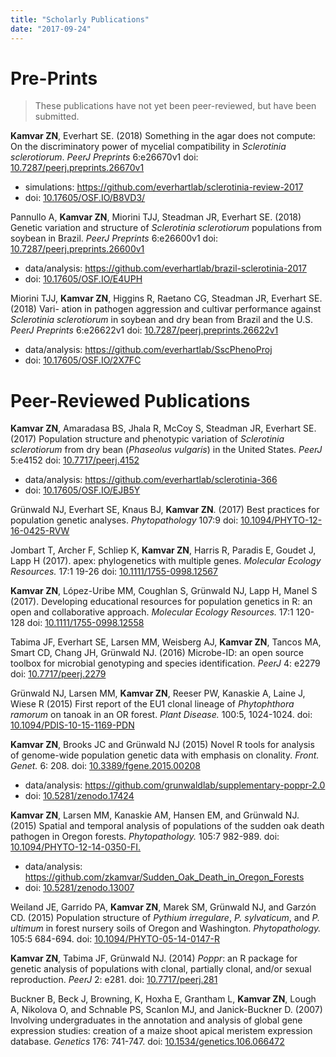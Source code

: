 ```yaml
---
title: "Scholarly Publications"
date: "2017-09-24"
---
```


# Pre-Prints

> These publications have not yet been peer-reviewed, but have been submitted.

**Kamvar ZN**, Everhart SE. (2018) Something in the agar does not compute: On the discriminatory power of mycelial compatibility in *Sclerotinia sclerotiorum*. *PeerJ Preprints* 6:e26670v1 doi: [10.7287/peerj.preprints.26670v1](https://doi.org/10.7287/peerj.preprints.26670v1)

 -  simulations:  https://github.com/everhartlab/sclerotinia-review-2017           
 -  doi:          [10.17605/OSF.IO/B8VD3/](https://doi.org/10.17605/OSF.IO/B8VD3/) 

Pannullo A, **Kamvar ZN**, Miorini TJJ, Steadman JR, Everhart SE. (2018) Genetic variation and structure of *Sclerotinia sclerotiorum* populations from soybean in Brazil. *PeerJ Preprints* 6:e26600v1 doi: [10.7287/peerj.preprints.26600v1](https://doi.org/10.7287/peerj.preprints.26600v1)

 -  data/analysis:  https://github.com/everhartlab/brazil-sclerotinia-2017         
 -  doi:            [10.17605/OSF.IO/E4UPH](https://doi.org/10.17605/OSF.IO/E4UPH) 

Miorini TJJ, **Kamvar ZN**, Higgins R, Raetano CG, Steadman JR, Everhart SE. (2018) Vari- ation in pathogen aggression and cultivar performance against *Sclerotinia sclerotiorum* in soybean and dry bean from Brazil and the U.S. *PeerJ Preprints* 6:e26622v1 doi: [10.7287/peerj.preprints.26622v1](https://doi.org/10.7287/peerj.preprints.26622v1)

 -  data/analysis:  https://github.com/everhartlab/SscPhenoProj                    
 -  doi:            [10.17605/OSF.IO/2X7FC](https://doi.org/10.17605/OSF.IO/2X7FC) 

# Peer-Reviewed Publications

**Kamvar ZN**, Amaradasa BS, Jhala R, McCoy S, Steadman JR, Everhart SE. (2017) Population structure and phenotypic variation of *Sclerotinia sclerotiorum* from dry bean (*Phaseolus vulgaris*) in the United States. *PeerJ* 5:e4152 doi: [10.7717/peerj.4152](https://doi.org/10.7717/peerj.4152)

 -  data/analysis:  https://github.com/everhartlab/sclerotinia-366                 
 -  doi:            [10.17605/OSF.IO/EJB5Y](https://doi.org/10.17605/OSF.IO/EJB5Y) 

Grünwald NJ, Everhart SE, Knaus BJ, **Kamvar ZN**. (2017) Best practices for population genetic analyses. *Phytopathology* 107:9 doi: [10.1094/PHYTO-12-16-0425-RVW](https://doi.org/10.1094/PHYTO-12-16-0425-RVW)

Jombart T, Archer F, Schliep K, **Kamvar ZN**, Harris R, Paradis E, Goudet J, Lapp H (2017). apex: phylogenetics with multiple genes. *Molecular Ecology Resources.* 17:1 19-26 doi: [10.1111/1755-0998.12567](https://doi.org/10.1111/1755-0998.12567)

**Kamvar ZN**, López-Uribe MM, Coughlan S, Grünwald NJ, Lapp H, Manel S (2017). Developing educational resources for population genetics in R: an open and collaborative approach. *Molecular Ecology Resources.* 17:1 120-128 doi: [10.1111/1755-0998.12558](https://doi.org/10.1111/1755-0998.12558)

Tabima JF, Everhart SE, Larsen MM, Weisberg AJ, **Kamvar ZN**, Tancos MA, Smart CD, Chang JH, Grünwald NJ. (2016) Microbe-ID: an open source toolbox for microbial genotyping and species identification. *PeerJ* 4: e2279 doi: [10.7717/peerj.2279](https://doi.org/10.7717/peerj.2279)

Grünwald NJ, Larsen MM, **Kamvar ZN**, Reeser PW, Kanaskie A, Laine J, Wiese R (2015) First report of the EU1 clonal lineage of *Phytophthora ramorum* on tanoak in an OR forest. *Plant Disease.* 100:5, 1024-1024. doi: [10.1094/PDIS-10-15-1169-PDN](https://doi.org/10.1094/PDIS-10-15-1169-PDN)

**Kamvar ZN**, Brooks JC and Grünwald NJ (2015) Novel R tools for analysis of genome-wide population genetic data with emphasis on clonality. *Front. Genet.* 6: 208. doi: [10.3389/fgene.2015.00208](https://doi.org/10.3389/fgene.2015.00208)

 -  data/analysis:  https://github.com/grunwaldlab/supplementary-poppr-2.0        
 -  doi:            [10.5281/zenodo.17424 ](https://doi.org/10.5281/zenodo.17424) 

**Kamvar ZN**, Larsen MM, Kanaskie AM, Hansen EM, and Grünwald NJ. (2015) Spatial and temporal analysis of populations of the sudden oak death pathogen in Oregon forests. *Phytopathology.* 105:7 982-989. doi: [10.1094/PHYTO-12-14-0350-FI.](https://doi.org/10.1094/PHYTO-12-14-0350-FI.)

 -  data/analysis:  https://github.com/zkamvar/Sudden_Oak_Death_in_Oregon_Forests 
 -  doi:            [10.5281/zenodo.13007 ](https://doi.org/10.5281/zenodo.13007) 

Weiland JE, Garrido PA, **Kamvar ZN**, Marek SM, Grünwald NJ, and Garzón CD. (2015) Population structure of *Pythium irregulare*, *P. sylvaticum*, and *P. ultimum* in forest nursery soils of Oregon and Washington. *Phytopathology.* 105:5 684-694. doi: [10.1094/PHYTO-05-14-0147-R](https://doi.org/10.1094/PHYTO-05-14-0147-R)

**Kamvar ZN**, Tabima JF, Grünwald NJ. (2014) *Poppr*: an R package for genetic analysis of populations with clonal, partially clonal, and/or sexual reproduction. *PeerJ* 2: e281. doi: [10.7717/peerj.281](https://doi.org/10.7717/peerj.281)

Buckner B, Beck J, Browning, K, Hoxha E, Grantham L, **Kamvar ZN**, Lough A, Nikolova O, and Schnable PS, Scanlon MJ, and Janick-Buckner D. (2007) Involving undergraduates in the annotation and analysis of global gene expression studies: creation of a maize shoot apical meristem expression database. *Genetics* 176: 741-747. doi: [10.1534/genetics.106.066472](https://doi.org/10.1534/genetics.106.066472)
